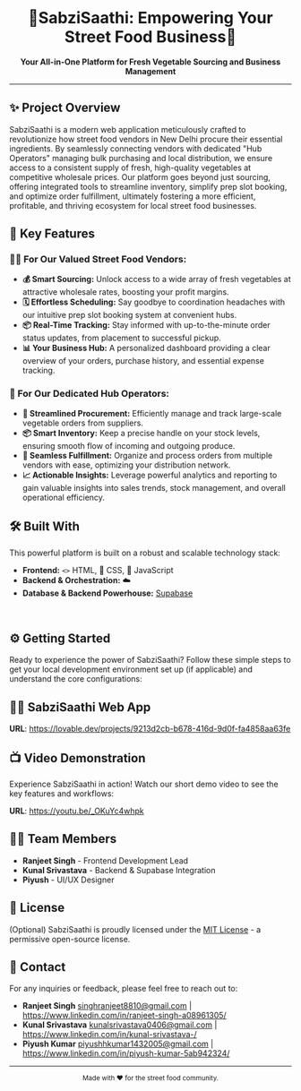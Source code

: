 <div align="center">
  <br/>
  <h1>🌱SabziSaathi: Empowering Your Street Food Business🥦</h1>
  <p><b>Your All-in-One Platform for Fresh Vegetable Sourcing and Business Management</b></p>
</div>

---

## ✨ Project Overview

SabziSaathi is a modern web application meticulously crafted to revolutionize how street food vendors in New Delhi procure their essential ingredients. By seamlessly connecting vendors with dedicated "Hub Operators" managing bulk purchasing and local distribution, we ensure access to a consistent supply of fresh, high-quality vegetables at competitive wholesale prices. Our platform goes beyond just sourcing, offering integrated tools to streamline inventory, simplify prep slot booking, and optimize order fulfillment, ultimately fostering a more efficient, profitable, and thriving ecosystem for local street food businesses.

## 🚀 Key Features

### 🧑‍🍳 For Our Valued Street Food Vendors:
* **💰 Smart Sourcing:** Unlock access to a wide array of fresh vegetables at attractive wholesale rates, boosting your profit margins.
* **🗓️ Effortless Scheduling:** Say goodbye to coordination headaches with our intuitive prep slot booking system at convenient hubs.
* **📦 Real-Time Tracking:** Stay informed with up-to-the-minute order status updates, from placement to successful pickup.
* **📊 Your Business Hub:** A personalized dashboard providing a clear overview of your orders, purchase history, and essential expense tracking.

### 🏢 For Our Dedicated Hub Operators:
* **🛒 Streamlined Procurement:** Efficiently manage and track large-scale vegetable orders from suppliers.
* **📦 Smart Inventory:** Keep a precise handle on your stock levels, ensuring smooth flow of incoming and outgoing produce.
* **🚚 Seamless Fulfillment:** Organize and process orders from multiple vendors with ease, optimizing your distribution network.
* **📈 Actionable Insights:** Leverage powerful analytics and reporting to gain valuable insights into sales trends, stock management, and overall operational efficiency.

## 🛠️ Built With

This powerful platform is built on a robust and scalable technology stack:

* **Frontend:** `<>` HTML, 🎨 CSS, 🚀 JavaScript
* **Backend & Orchestration:** ☁️ 
* **Database & Backend Powerhouse:** [Supabase](https://supabase.io)
<br clear="right"/>

## ⚙️ Getting Started

Ready to experience the power of SabziSaathi? Follow these simple steps to get your local development environment set up (if applicable) and understand the core configurations:


## 🏃‍♀️ SabziSaathi Web App

**URL**: https://lovable.dev/projects/9213d2cb-b678-416d-9d0f-fa4858aa63fe

## 📺 Video Demonstration

Experience SabziSaathi in action! Watch our short demo video to see the key features and workflows:

**URL**: https://youtu.be/_OKuYc4whpk


## 🧑‍💻 Team Members

* **Ranjeet Singh** - Frontend Development Lead
* **Kunal Srivastava** - Backend & Supabase Integration
* **Piyush** - UI/UX Designer


## 📜 License

(Optional) SabziSaathi is proudly licensed under the [MIT License](LICENSE) - a permissive open-source license.

## 📧 Contact

For any inquiries or feedback, please feel free to reach out to:
* **Ranjeet Singh** singhranjeet8810@gmail.com | https://www.linkedin.com/in/ranjeet-singh-a08961305/
* **Kunal Srivastava** kunalsrivastava0406@gmail.com | https://www.linkedin.com/in/kunal-srivastava-/
* **Piyush Kumar** piyushhkumar1432005@gmail.com | https://www.linkedin.com/in/piyush-kumar-5ab942324/
  

---

<div align="center">
  <sub>Made with ❤️ for the street food community.</sub>
</div>
